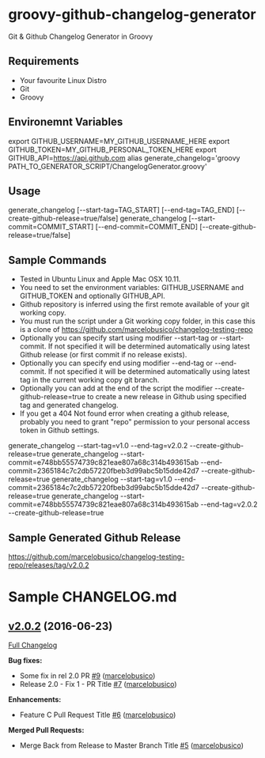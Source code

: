 # groovy-github-changelog-generator
Git &amp; Github Changelog Generator in Groovy

## Requirements
- Your favourite Linux Distro
- Git
- Groovy

## Environemnt Variables

export GITHUB_USERNAME=MY_GITHUB_USERNAME_HERE
export GITHUB_TOKEN=MY_GITHUB_PERSONAL_TOKEN_HERE
export GITHUB_API=https://api.github.com
alias generate_changelog='groovy PATH_TO_GENERATOR_SCRIPT/ChangelogGenerator.groovy'

## Usage

generate_changelog [--start-tag=TAG_START] [--end-tag=TAG_END] [--create-github-release=true/false]
generate_changelog [--start-commit=COMMIT_START] [--end-commit=COMMIT_END] [--create-github-release=true/false]

## Sample Commands

- Tested in Ubuntu Linux and Apple Mac OSX 10.11.
- You need to set the environment variables: GITHUB_USERNAME and GITHUB_TOKEN and optionally GITHUB_API.
- Github repository is inferred using the first remote available of your git working copy.
- You must run the script under a Git working copy folder, in this case this is a clone of https://github.com/marcelobusico/changelog-testing-repo
- Optionally you can specify start using modifier --start-tag or --start-commit. If not specified it will be determined automatically using latest Github release (or first commit if no release exists).
- Optionally you can specify end using modifier --end-tag or --end-commit. If not specified it will be determined automatically using latest tag in the current working copy git branch.
- Optionally you can add at the end of the script the modifier --create-github-release=true to create a new release in Github using specified tag and generated changelog.
- If you get a 404 Not found error when creating a github release, probably you need to grant "repo" permission to your personal access token in Github settings.

generate_changelog --start-tag=v1.0 --end-tag=v2.0.2 --create-github-release=true
generate_changelog --start-commit=e748bb55574739c821eae807a68c314b493615ab --end-commit=2365184c7c2db57220fbeb3d99abc5b15dde42d7 --create-github-release=true
generate_changelog --start-tag=v1.0 --end-commit=2365184c7c2db57220fbeb3d99abc5b15dde42d7 --create-github-release=true
generate_changelog --start-commit=e748bb55574739c821eae807a68c314b493615ab --end-tag=v2.0.2 --create-github-release=true

## Sample Generated Github Release

https://github.com/marcelobusico/changelog-testing-repo/releases/tag/v2.0.2

# Sample CHANGELOG.md

## [v2.0.2](https://github.com/marcelobusico/changelog-testing-repo/tree/v2.0.2) (2016-06-23)
[Full Changelog](https://github.com/marcelobusico/changelog-testing-repo/compare/v1.0...v2.0.2)

**Bug fixes:**

- Some fix in rel 2.0 PR [\#9](https://github.com/marcelobusico/changelog-testing-repo/pull/9) ([marcelobusico](https://github.com/marcelobusico))
- Release 2.0 - Fix 1 - PR Title [\#7](https://github.com/marcelobusico/changelog-testing-repo/pull/7) ([marcelobusico](https://github.com/marcelobusico))

**Enhancements:**

- Feature C Pull Request Title [\#6](https://github.com/marcelobusico/changelog-testing-repo/pull/6) ([marcelobusico](https://github.com/marcelobusico))

**Merged Pull Requests:**

- Merge Back from Release to Master Branch Title [\#5](https://github.com/marcelobusico/changelog-testing-repo/pull/5) ([marcelobusico](https://github.com/marcelobusico))
